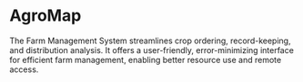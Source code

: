 # AgroMap
The Farm Management System streamlines crop ordering, record-keeping, and distribution analysis. It offers a user-friendly, error-minimizing interface for efficient farm management, enabling better resource use and remote access.
